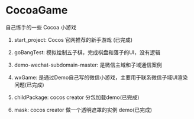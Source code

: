 # CocoaGame
 自己练手的一些 Cocoa 小游戏
 
 1. start_project: Cocos 官网推荐的新手游戏 (已完成)

 2. goBangTest: 模拟绘制五子棋，完成棋盘和落子的UI，没有逻辑

 3. demo-wechat-subdomain-master: 是微信主域和子域通信案例

 4. wxGame: 是通过Demo自己写的微信小游戏，主要用于联系微信子域UI渲染问题(已完成)

 5. childPackage: cocos creator 分包加载demo(已完成)

 6. mask: cocos creator 做一个透明遮罩的实例 demo(已完成)